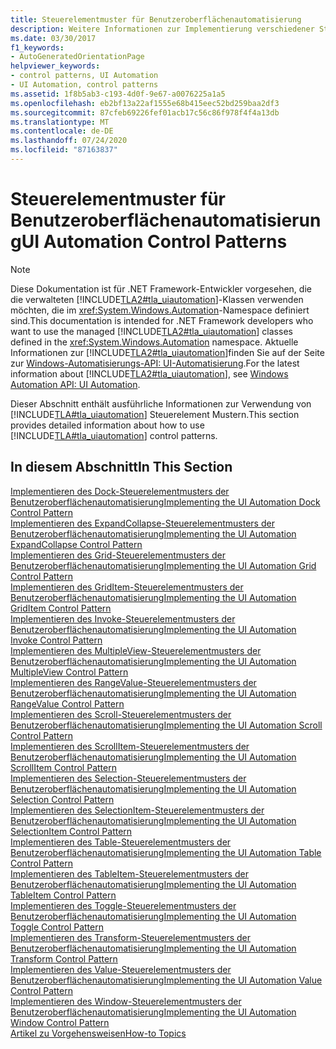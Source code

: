 ```yaml
---
title: Steuerelementmuster für Benutzeroberflächenautomatisierung
description: Weitere Informationen zur Implementierung verschiedener Steuerelement Muster in der Microsoft-Benutzeroberflächen Automatisierung finden Sie unter Links zu Artikeln mit detaillierten Informationen.
ms.date: 03/30/2017
f1_keywords:
- AutoGeneratedOrientationPage
helpviewer_keywords:
- control patterns, UI Automation
- UI Automation, control patterns
ms.assetid: 1f8b5ab3-c193-4d0f-9e67-a0076225a1a5
ms.openlocfilehash: eb2bf13a22af1555e68b415eec52bd259baa2df3
ms.sourcegitcommit: 87cfeb69226fef01acb17c56c86f978f4f4a13db
ms.translationtype: MT
ms.contentlocale: de-DE
ms.lasthandoff: 07/24/2020
ms.locfileid: "87163837"
---
```

# <a name="ui-automation-control-patterns"></a><span data-ttu-id="0b3c9-103">Steuerelementmuster für Benutzeroberflächenautomatisierung</span><span class="sxs-lookup"><span data-stu-id="0b3c9-103">UI Automation Control Patterns</span></span>
> [!NOTE]
> <span data-ttu-id="0b3c9-104">Diese Dokumentation ist für .NET Framework-Entwickler vorgesehen, die die verwalteten [!INCLUDE[TLA2#tla_uiautomation](../../../includes/tla2sharptla-uiautomation-md.md)]-Klassen verwenden möchten, die im <xref:System.Windows.Automation>-Namespace definiert sind.</span><span class="sxs-lookup"><span data-stu-id="0b3c9-104">This documentation is intended for .NET Framework developers who want to use the managed [!INCLUDE[TLA2#tla_uiautomation](../../../includes/tla2sharptla-uiautomation-md.md)] classes defined in the <xref:System.Windows.Automation> namespace.</span></span> <span data-ttu-id="0b3c9-105">Aktuelle Informationen zur [!INCLUDE[TLA2#tla_uiautomation](../../../includes/tla2sharptla-uiautomation-md.md)]finden Sie auf der Seite zur [Windows-Automatisierungs-API: UI-Automatisierung](/windows/win32/winauto/entry-uiauto-win32).</span><span class="sxs-lookup"><span data-stu-id="0b3c9-105">For the latest information about [!INCLUDE[TLA2#tla_uiautomation](../../../includes/tla2sharptla-uiautomation-md.md)], see [Windows Automation API: UI Automation](/windows/win32/winauto/entry-uiauto-win32).</span></span>  
  
 <span data-ttu-id="0b3c9-106">Dieser Abschnitt enthält ausführliche Informationen zur Verwendung von [!INCLUDE[TLA#tla_uiautomation](../../../includes/tlasharptla-uiautomation-md.md)] Steuerelement Mustern.</span><span class="sxs-lookup"><span data-stu-id="0b3c9-106">This section provides detailed information about how to use [!INCLUDE[TLA#tla_uiautomation](../../../includes/tlasharptla-uiautomation-md.md)] control patterns.</span></span>  
  
## <a name="in-this-section"></a><span data-ttu-id="0b3c9-107">In diesem Abschnitt</span><span class="sxs-lookup"><span data-stu-id="0b3c9-107">In This Section</span></span>  
 [<span data-ttu-id="0b3c9-108">Implementieren des Dock-Steuerelementmusters der Benutzeroberflächenautomatisierung</span><span class="sxs-lookup"><span data-stu-id="0b3c9-108">Implementing the UI Automation Dock Control Pattern</span></span>](implementing-the-ui-automation-dock-control-pattern.md)  
 [<span data-ttu-id="0b3c9-109">Implementieren des ExpandCollapse-Steuerelementmusters der Benutzeroberflächenautomatisierung</span><span class="sxs-lookup"><span data-stu-id="0b3c9-109">Implementing the UI Automation ExpandCollapse Control Pattern</span></span>](implementing-the-ui-automation-expandcollapse-control-pattern.md)  
 [<span data-ttu-id="0b3c9-110">Implementieren des Grid-Steuerelementmusters der Benutzeroberflächenautomatisierung</span><span class="sxs-lookup"><span data-stu-id="0b3c9-110">Implementing the UI Automation Grid Control Pattern</span></span>](implementing-the-ui-automation-grid-control-pattern.md)  
 [<span data-ttu-id="0b3c9-111">Implementieren des GridItem-Steuerelementmusters der Benutzeroberflächenautomatisierung</span><span class="sxs-lookup"><span data-stu-id="0b3c9-111">Implementing the UI Automation GridItem Control Pattern</span></span>](implementing-the-ui-automation-griditem-control-pattern.md)  
 [<span data-ttu-id="0b3c9-112">Implementieren des Invoke-Steuerelementmusters der Benutzeroberflächenautomatisierung</span><span class="sxs-lookup"><span data-stu-id="0b3c9-112">Implementing the UI Automation Invoke Control Pattern</span></span>](implementing-the-ui-automation-invoke-control-pattern.md)  
 [<span data-ttu-id="0b3c9-113">Implementieren des MultipleView-Steuerelementmusters der Benutzeroberflächenautomatisierung</span><span class="sxs-lookup"><span data-stu-id="0b3c9-113">Implementing the UI Automation MultipleView Control Pattern</span></span>](implementing-the-ui-automation-multipleview-control-pattern.md)  
 [<span data-ttu-id="0b3c9-114">Implementieren des RangeValue-Steuerelementmusters der Benutzeroberflächenautomatisierung</span><span class="sxs-lookup"><span data-stu-id="0b3c9-114">Implementing the UI Automation RangeValue Control Pattern</span></span>](implementing-the-ui-automation-rangevalue-control-pattern.md)  
 [<span data-ttu-id="0b3c9-115">Implementieren des Scroll-Steuerelementmusters der Benutzeroberflächenautomatisierung</span><span class="sxs-lookup"><span data-stu-id="0b3c9-115">Implementing the UI Automation Scroll Control Pattern</span></span>](implementing-the-ui-automation-scroll-control-pattern.md)  
 [<span data-ttu-id="0b3c9-116">Implementieren des ScrollItem-Steuerelementmusters der Benutzeroberflächenautomatisierung</span><span class="sxs-lookup"><span data-stu-id="0b3c9-116">Implementing the UI Automation ScrollItem Control Pattern</span></span>](implementing-the-ui-automation-scrollitem-control-pattern.md)  
 [<span data-ttu-id="0b3c9-117">Implementieren des Selection-Steuerelementmusters der Benutzeroberflächenautomatisierung</span><span class="sxs-lookup"><span data-stu-id="0b3c9-117">Implementing the UI Automation Selection Control Pattern</span></span>](implementing-the-ui-automation-selection-control-pattern.md)  
 [<span data-ttu-id="0b3c9-118">Implementieren des SelectionItem-Steuerelementmusters der Benutzeroberflächenautomatisierung</span><span class="sxs-lookup"><span data-stu-id="0b3c9-118">Implementing the UI Automation SelectionItem Control Pattern</span></span>](implementing-the-ui-automation-selectionitem-control-pattern.md)  
 [<span data-ttu-id="0b3c9-119">Implementieren des Table-Steuerelementmusters der Benutzeroberflächenautomatisierung</span><span class="sxs-lookup"><span data-stu-id="0b3c9-119">Implementing the UI Automation Table Control Pattern</span></span>](implementing-the-ui-automation-table-control-pattern.md)  
 [<span data-ttu-id="0b3c9-120">Implementieren des TableItem-Steuerelementmusters der Benutzeroberflächenautomatisierung</span><span class="sxs-lookup"><span data-stu-id="0b3c9-120">Implementing the UI Automation TableItem Control Pattern</span></span>](implementing-the-ui-automation-tableitem-control-pattern.md)  
 [<span data-ttu-id="0b3c9-121">Implementieren des Toggle-Steuerelementmusters der Benutzeroberflächenautomatisierung</span><span class="sxs-lookup"><span data-stu-id="0b3c9-121">Implementing the UI Automation Toggle Control Pattern</span></span>](implementing-the-ui-automation-toggle-control-pattern.md)  
 [<span data-ttu-id="0b3c9-122">Implementieren des Transform-Steuerelementmusters der Benutzeroberflächenautomatisierung</span><span class="sxs-lookup"><span data-stu-id="0b3c9-122">Implementing the UI Automation Transform Control Pattern</span></span>](implementing-the-ui-automation-transform-control-pattern.md)  
 [<span data-ttu-id="0b3c9-123">Implementieren des Value-Steuerelementmusters der Benutzeroberflächenautomatisierung</span><span class="sxs-lookup"><span data-stu-id="0b3c9-123">Implementing the UI Automation Value Control Pattern</span></span>](implementing-the-ui-automation-value-control-pattern.md)  
 [<span data-ttu-id="0b3c9-124">Implementieren des Window-Steuerelementmusters der Benutzeroberflächenautomatisierung</span><span class="sxs-lookup"><span data-stu-id="0b3c9-124">Implementing the UI Automation Window Control Pattern</span></span>](implementing-the-ui-automation-window-control-pattern.md)  
 [<span data-ttu-id="0b3c9-125">Artikel zu Vorgehensweisen</span><span class="sxs-lookup"><span data-stu-id="0b3c9-125">How-to Topics</span></span>](ui-automation-control-patterns-how-to-topics.md)
